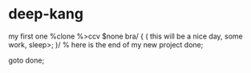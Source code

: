 # deep-kang
my first one
%clone
%>ccv
$none
bra<today is a good day>/
{
(        this will be a nice day, some work, sleep>;  )/
% here is the end of my new project
done;

goto done;
